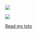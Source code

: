 ![](https://file.garden/ZoDPf45LLl_qpQ-e/cutest.gif)

![](https://komarev.com/ghpvc/?username=girlsrituals&color=lightgrey&style=flat&label=freaks)

[Read my txto](https://txto.eu.org/shin)
